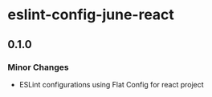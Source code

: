 # eslint-config-june-react

## 0.1.0

### Minor Changes

- ESLint configurations using Flat Config for react project
